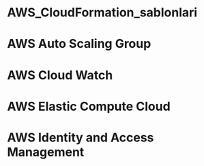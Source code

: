 # AWS_CloudFormation_sablonlari
# AWS Auto Scaling Group
# AWS Cloud Watch
# AWS Elastic Compute Cloud
# AWS Identity and Access Management
#